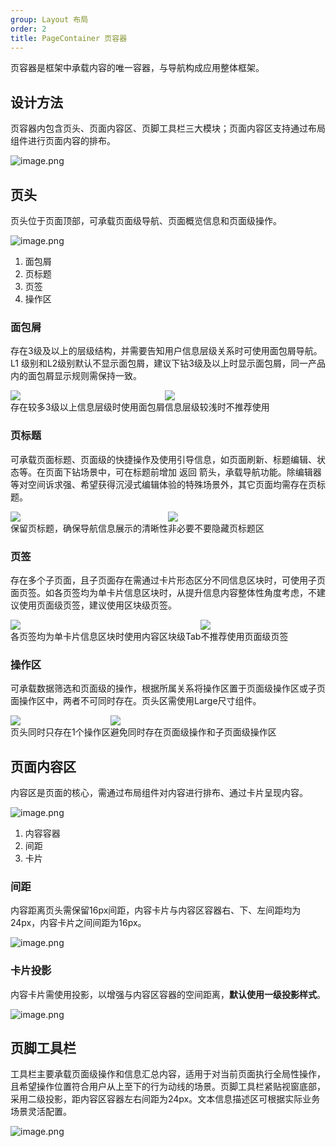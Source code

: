 ```yaml
---
group: Layout 布局
order: 2
title: PageContainer 页容器
---
```


页容器是框架中承载内容的唯一容器，与导航构成应用整体框架。

## 设计方法

页容器内包含页头、页面内容区、页脚工具栏三大模块；页面内容区支持通过布局组件进行页面内容的排布。

![image.png](https://mdn.alipayobjects.com/oceanbase_design/afts/img/mO61QbOcU_kAAAAAAAAAAAAADv3-AQBr/original)

## 页头

页头位于页面顶部，可承载页面级导航、页面概览信息和页面级操作。

![image.png](https://mdn.alipayobjects.com/oceanbase_design/afts/img/bgnxS5QoufkAAAAAAAAAAAAADv3-AQBr/original)

1. 面包屑
2. 页标题
3. 页签
4. 操作区

### 面包屑

存在3级及以上的层级结构，并需要告知用户信息层级关系时可使用面包屑导航。L1 级别和L2级别默认不显示面包屑，建议下钻3级及以上时显示面包屑，同一产品内的面包屑显示规则需保持一致。

<div style="display: flex">
  <div>
    <img src="https://mdn.alipayobjects.com/oceanbase_design/afts/img/Rl5kSZqDL78AAAAAAAAAAAAADv3-AQBr/original" />
    <div class="image-description"><Do></Do>存在较多3级以上信息层级时使用面包屑</div>
  </div>
  <div>
    <img src="https://mdn.alipayobjects.com/oceanbase_design/afts/img/1XkRS41yhVQAAAAAAAAAAAAADv3-AQBr/original" />
    <div class="image-description"><Caution></Caution>信息层级较浅时不推荐使用</div>
  </div>
</div>

### 页标题

可承载页面标题、页面级的快捷操作及使用引导信息，如页面刷新、标题编辑、状态等。在页面下钻场景中，可在标题前增加 返回 箭头，承载导航功能。除编辑器等对空间诉求强、希望获得沉浸式编辑体验的特殊场景外，其它页面均需存在页标题。

<div style="display: flex">
  <div>
    <img src="https://mdn.alipayobjects.com/oceanbase_design/afts/img/-FbfRoXHa7cAAAAAAAAAAAAADv3-AQBr/original" />
    <div class="image-description"><Do></Do>保留页标题，确保导航信息展示的清晰性</div>
  </div>
  <div>
    <img src="https://mdn.alipayobjects.com/oceanbase_design/afts/img/mdpdSJFZKi0AAAAAAAAAAAAADv3-AQBr/original" />
    <div class="image-description"><Donot></Donot>非必要不要隐藏页标题区</div>
  </div>
</div>

### 页签

存在多个子页面，且子页面存在需通过卡片形态区分不同信息区块时，可使用子页面页签。如各页签均为单卡片信息区块时，从提升信息内容整体性角度考虑，不建议使用页面级页签，建议使用区块级页签。

<div style="display: flex">
  <div>
    <img src="https://mdn.alipayobjects.com/oceanbase_design/afts/img/VujlQbz8lVsAAAAAAAAAAAAADv3-AQBr/original" />
    <div class="image-description"><Do></Do>各页签均为单卡片信息区块时使用内容区块级Tab</div>
  </div>
  <div>
    <img src="https://mdn.alipayobjects.com/oceanbase_design/afts/img/QtvqTb_p-TEAAAAAAAAAAAAADv3-AQBr/original" />
    <div class="image-description"><Caution></Caution>不推荐使用页面级页签</div>
  </div>
</div>

### 操作区

可承载数据筛选和页面级的操作，根据所属关系将操作区置于页面级操作区或子页面操作区中，两者不可同时存在。页头区需使用Large尺寸组件。

<div style="display: flex">
  <div>
    <img src="https://mdn.alipayobjects.com/oceanbase_design/afts/img/ERzITJRm8_QAAAAAAAAAAAAADv3-AQBr/original" />
    <div class="image-description"><Do></Do>页头同时只存在1个操作区</div>
  </div>
  <div>
    <img src="https://mdn.alipayobjects.com/oceanbase_design/afts/img/M280SpDCkAsAAAAAAAAAAAAADv3-AQBr/original" />
    <div class="image-description"><Donot></Donot>避免同时存在页面级操作和子页面级操作区</div>
  </div>
</div>

## 页面内容区

内容区是页面的核心，需通过布局组件对内容进行排布、通过卡片呈现内容。

![image.png](https://mdn.alipayobjects.com/oceanbase_design/afts/img/hQqPRKEUBoUAAAAAAAAAAAAADv3-AQBr/original)

1. 内容容器
2. 间距
3. 卡片

### 间距

内容距离页头需保留16px间距，内容卡片与内容区容器右、下、左间距均为24px，内容卡片之间间距为16px。

![image.png](https://mdn.alipayobjects.com/oceanbase_design/afts/img/F0F4RaJe9PIAAAAAAAAAAAAADv3-AQBr/original)

### 卡片投影

内容卡片需使用投影，以增强与内容区容器的空间距离，**默认使用一级投影样式**。

![image.png](https://mdn.alipayobjects.com/oceanbase_design/afts/img/gwSjR4EccGYAAAAAAAAAAAAADv3-AQBr/original)

## 页脚工具栏

工具栏主要承载页面级操作和信息汇总内容，适用于对当前页面执行全局性操作，且希望操作位置符合用户从上至下的行为动线的场景。页脚工具栏紧贴视窗底部，采用二级投影，距内容区容器左右间距为24px。文本信息描述区可根据实际业务场景灵活配置。

![image.png](https://mdn.alipayobjects.com/oceanbase_design/afts/img/xlwfSbv3w24AAAAAAAAAAAAADv3-AQBr/original)
